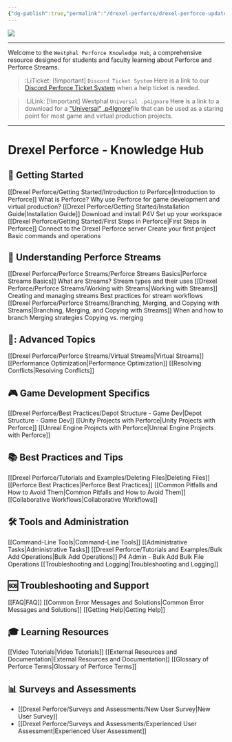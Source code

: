 ```yaml
---
{"dg-publish":true,"permalink":"/drexel-perforce/drexel-perforce-updated/","contentClasses":"drexel","tags":["gardenEntry"]}
---
```



![](https://i.imgur.com/wIFCX7S.png)

---
Welcome to the `Westphal Perforce Knowledge Hub`, a comprehensive resource designed for students and faculty learning about Perforce and Perforce Streams. 


> :LiTicket: [!important] `Discord Ticket System`
> Here is a link to our [Discord Perforce Ticket System](https://discord.com/channels/433681562228490243/1191809248984838165) when a help ticket is needed. 


> :LiLink: [!important] Westphal `Universal .p4ignore`
> Here is a link to a download for a ["Universal" .p4Ignore](https://1drv.ms/u/s!AqQzGx8l4o2wk-gX4KcMQCz_Dz8SjA)file that can be used as a staring point for most game and virtual production projects.

---
# Drexel Perforce - Knowledge Hub

## 🚀 Getting Started
[[Drexel Perforce/Getting Started/Introduction to Perforce\|Introduction to Perforce]]
   What is Perforce?
   Why use Perforce for game development and virtual production?
[[Drexel Perforce/Getting Started/Installation Guide\|Installation Guide]]
   Download and install P4V
   Set up your workspace
[[Drexel Perforce/Getting Started/First Steps in Perforce\|First Steps in Perforce]]
   Connect to the Drexel Perforce server
   Create your first project
   Basic commands and operations

## 🌊 Understanding Perforce Streams
[[Drexel Perforce/Perforce Streams/Perforce Streams Basics\|Perforce Streams Basics]]
   What are Streams?
   Stream types and their uses
[[Drexel Perforce/Perforce Streams/Working with Streams\|Working with Streams]]
   Creating and managing streams
   Best practices for stream workflows
[[Drexel Perforce/Perforce Streams/Branching, Merging, and Copying with Streams\|Branching, Merging, and Copying with Streams]]
   When and how to branch
   Merging strategies
   Copying vs. merging

## 💽: Advanced Topics
[[Drexel Perforce/Perforce Streams/Virtual Streams\|Virtual Streams]]
[[Performance Optimization\|Performance Optimization]]
[[Resolving Conflicts\|Resolving Conflicts]]

## 🎮 Game Development Specifics
[[Drexel Perforce/Best Practices/Depot Structure - Game Dev\|Depot Structure - Game Dev]]
[[Unity Projects with Perforce\|Unity Projects with Perforce]]
[[Unreal Engine Projects with Perforce\|Unreal Engine Projects with Perforce]]

## 📚 Best Practices and Tips
[[Drexel Perforce/Tutorials and Examples/Deleting Files\|Deleting Files]]
[[Perforce Best Practices\|Perforce Best Practices]]
[[Common Pitfalls and How to Avoid Them\|Common Pitfalls and How to Avoid Them]]
[[Collaborative Workflows\|Collaborative Workflows]]

## 🛠️ Tools and Administration
[[Command-Line Tools\|Command-Line Tools]]
[[Administrative Tasks\|Administrative Tasks]]
[[Drexel Perforce/Tutorials and Examples/Bulk Add Operations\|Bulk Add Operations]]
   P4 Admin - Bulk Add
   Bulk File Operations
[[Troubleshooting and Logging\|Troubleshooting and Logging]]


## 🆘 Troubleshooting and Support
[[FAQ\|FAQ]]
[[Common Error Messages and Solutions\|Common Error Messages and Solutions]]
[[Getting Help\|Getting Help]]

## 🎓 Learning Resources
[[Video Tutorials\|Video Tutorials]]
[[External Resources and Documentation\|External Resources and Documentation]]
[[Glossary of Perforce Terms\|Glossary of Perforce Terms]]

## 📊 Surveys and Assessments
- [[Drexel Perforce/Surveys and Assessments/New User Survey\|New User Survey]]
- [[Drexel Perforce/Surveys and Assessments/Experienced User Assessment\|Experienced User Assessment]]